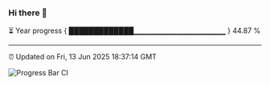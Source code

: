 ### Hi there 👋

⏳ Year progress { █████████████▁▁▁▁▁▁▁▁▁▁▁▁▁▁▁▁▁ } 44.87 %

---

⏰ Updated on Fri, 13 Jun 2025 18:37:14 GMT

![Progress Bar CI](https://github.com/DhruviPatel157/GitHub-Actions-Demo/workflows/Progress%20Bar%20CI/badge.svg)
